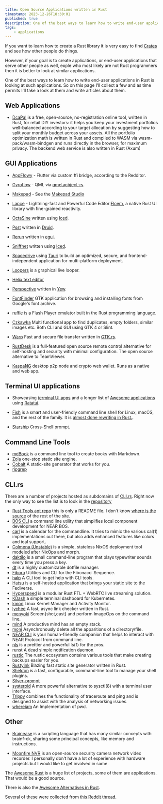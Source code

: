 ```yaml
---
title: Open Source Applications written in Rust
timestamp: 2023-12-26T18:30:01
published: true
description: One of the best ways to learn how to write end-user applications in Rust is looking at such applications.
tags:
    - applications
---
```


If you want to learn how to create a Rust library it is very easy to find [Crates](https://crates.io/) and see how other people do things.

However, if your goal is to create applications, or end-user applications that serve other people as well, eople who most likely are not Rust programmers then it is better to look at similar applications.

One of the best ways to learn how to write end-user applications in Rust is looking at such applications. So on this page I'll collect a few and as time permits I'll take a look at them and write articles about them.


## Web Applications

* [DcaPal](https://dcapal.com/) is a free, open-source, no-registration online tool, written in Rust, for retail DIY investors: it helps you keep your investment portfolios well-balanced according to your target allocation by suggesting how to split your monthly budget across your assets. All the portfolio optimization math is written in Rust and compiled to WASM via wasm-pack/wasm-bindgen and runs directly in the browser, for maximum privacy. The backend web service is also written in Rust (Axum)

## GUI Applications

* [AppFlowy](https://appflowy.io/) - Flutter via custom ffi bridge, according to the Redditor.
* [Gyroflow](https://gyroflow.xyz/) - QML via [qmetaobject-rs](https://crates.io/crates/qmetaobject).
* [Makepad](https://makepad.nl/) - See the [Makepad Studio](https://makepad.dev/)
* [Lapce](https://lapce.dev/) - Lightning-fast and Powerful Code Editor  [Floem](https://github.com/lapce/floem), a native Rust UI library with fine-grained reactivity.
* [OctaSine](https://www.octasine.com/) written using [Iced](https://iced.rs/).
* [Psst](https://github.com/jpochyla/psst) written in [Druid](https://linebender.org/druid/).
* [Rerun](https://www.rerun.io/) written in [egui](https://www.egui.rs/).
* [Sniffnet](https://sniffnet.net/) written using [Iced](https://iced.rs/).
* [Spacedrive](https://www.spacedrive.com/) using [Tauri](https://tauri.app/) to build an optimized, secure, and frontend-independent application for multi-platform deployment.
* [Loopers](https://github.com/mwylde/loopers) is a graphical live looper.
* [Helix text editor](https://helix-editor.com/)
* [Perspective](https://perspective.finos.org/) written in [Yew](https://yew.rs/).
* [FontFinder](https://github.com/mmstick/fontfinder) GTK application for browsing and installing fonts from Google's font archive.
* [ruffle](https://ruffle.rs/) is a Flash Player emulator built in the Rust programming language.
* [Czkawka](https://github.com/qarmin/czkawka/) Multi functional app to find duplicates, empty folders, similar images etc. Both CLI and GUI using GTK 4 or Slint.
* [Warp](https://apps.gnome.org/Warp/) Fast and secure file transfer written in [GTK.rs](https://gtk-rs.org/).

* [RustDesk](https://rustdesk.com/) is a full-featured open source remote control alternative for self-hosting and security with minimal configuration. The open source alternative to TeamViewer.

* [KaspaNG](https://aspectron.com/en/projects/kaspa-ng.html) desktop p2p node and crypto web wallet. Runs as a native and web app.

## Terminal UI applications

* Showcasing [terminal UI apps](https://ratatui.rs/showcase/apps/) and a longer list of [Awesome applications](https://github.com/ratatui-org/awesome-ratatui#-apps) using [Ratatui](https://ratatui.rs/).

* [Fish](https://fishshell.com/) is a smart and user-friendly command line shell for Linux, macOS, and the rest of the family. It is [almost done rewriting in Rust.](https://github.com/fish-shell/fish-shell/discussions/10123).

* [Starship](https://starship.rs/) Cross-Shell prompt.


## Command Line Tools

* [mdBook](https://rust-lang.github.io/mdBook/) is a command line tool to create books with Markdown.
* [Zola](https://www.getzola.org/) one-stop static site engine.
* [Cobalt](https://cobalt-org.github.io/) A static-site generator that works for you.
* [ripgrep](https://github.com/BurntSushi/ripgrep)

## CLI.rs

There are a number of projects hosted as subdomains of [CLI.rs](https://cli.rs/). Right now the only way to see the list is to look in the [repository](https://github.com/zackify/cli.rs/tree/master/domains)

* [Rust Tools apt repo](https://apt.cli.rs/) this is only a README file. I don't know [where is the source](https://github.com/ethanhs/apt.cli.rs/issues/14) of the rest of the site.
* [BOS CLI](https://github.com/bos-cli-rs/bos-cli-rs) a command line utility that simplifies local component development for NEAR BOS.
* [carl](https://carl.cli.rs/) is a calendar for the commandline. It tries to mimic the various cal(1) implementations out there, but also adds enhanced features like colors and ical support.
* [Colmena (Unstable)](https://colmena.cli.rs/) is a simple, stateless NixOS deployment tool modeled after NixOps and morph.
* [daktilo](https://daktilo.cli.rs/) is a small command-line program that plays typewriter sounds every time you press a key.
* [dt](https://dt.cli.rs/) is a highly customizable dotfile manager.
* [Fibora](http://fibora.cli.rs/) Utilities and CLI for the Fibonacci Sequence.
* [halp](https://halp.cli.rs/) A CLI tool to get help with CLI tools.
* [Hatsu](https://hatsu.cli.rs/) is a self-hosted application that brings your static site to the Fediverse.
* [Hyperspeed](https://hyperspeed.cli.rs/) is a modular Rust FTL + WebRTC live streaming solution.
* [KDash](https://kdash.cli.rs/) a simple terminal dashboard for Kubernetes.
* [kmon](https://kmon.cli.rs/) Linux Kernel Manager and Activity Monitor.
* [lychee](https://lychee.cli.rs/) A fast, async link checker written in Rust.
* [menyoki](https://menyoki.cli.rs/) Screen{shot,cast} and perform ImageOps on the command line.
* [mind](https://mind.cli.rs/) A productive mind has an empty stack.
* [moni](http://moni.cli.rs/) Asynchronously delete all the apparitions of a directory/file.
* [NEAR CLI](https://github.com/near/near-cli-rs) is your human-friendly companion that helps to interact with NEAR Protocol from command line.
* [pls](https://pls.cli.rs/) is a prettier and powerful ls(1) for the pros.
* [runst](https://runst.cli.rs/) A dead simple notification daemon.
* [rustic](https://rustic.cli.rs/) The rustic ecosystem contains various tools that make creating backups easier for you.
* [Rustyink](https://rustyink.cli.rs/) Blazing fast static site generator written in Rust.
* [Sheldon](https://sheldon.cli.rs/) is a fast, configurable, command-line tool to manage your shell plugins.
* [Silver-prompt](https://silver.cli.rs/)
* [systeroid](https://systeroid.cli.rs/) A more powerful alternative to sysctl(8) with a terminal user interface.
* [Trippy](https://trippy.cli.rs/) combines the functionality of traceroute and ping and is designed to assist with the analysis of networking issues.
* [whereiam](http://whereiam.cli.rs/) An Implementation of pwd.


## Other

* [Brainease](https://brainease.cli.rs/) is a scripting language that has many similar concepts with brainf-ck, sharing some principal concepts, like memory and instructions.



* [Moonfire NVR](https://github.com/scottlamb/moonfire-nvr) is an open-source security camera network video recorder. I personally don't have a lot of experience with hardware projects but I would like to get involved in some.


The [Awesome Rust](https://github.com/rust-unofficial/awesome-rust) is a huge list of projects, some of them are applications. That would be a good source.

There is also the [Awesome Alternatives in Rust](https://github.com/TaKO8Ki/awesome-alternatives-in-rust).

Several of these were collected from [this Reddit thread](https://www.reddit.com/r/rust/comments/18rumat/open_source_enduser_applications_written_in_rust/).

